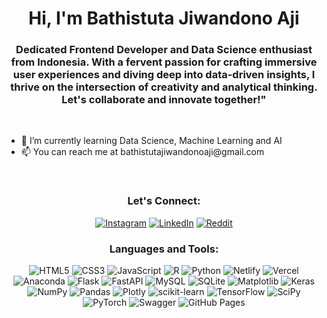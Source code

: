 <h1 align="center">Hi, I'm Bathistuta Jiwandono Aji</h1>
<h3 align="center">Dedicated Frontend Developer and Data Science enthusiast from Indonesia. With a fervent passion for crafting immersive user experiences and diving deep into data-driven insights, I thrive on the intersection of creativity and analytical thinking.
 <br> Let's collaborate and innovate together!"</h3>

<br>
<ul>
  <li>🌱 I’m currently learning Data Science, Machine Learning and AI</li>
  <li>📫 You can reach me at bathistutajiwandonoaji@gmail.com</li>
</ul>

<br>
<h3 align="center">Let's Connect:</h3>
<p align="center">
  <a href="https://instagram.com/bathistuta"><img src="https://img.shields.io/badge/Instagram-%23E4405F.svg?logo=Instagram&logoColor=white" alt="Instagram"></a>
  <a href="https://linkedin.com/in/bathistuta-jiwandono-aji"><img src="https://img.shields.io/badge/LinkedIn-%230077B5.svg?logo=linkedin&logoColor=white" alt="LinkedIn"></a>
  <a href="https://reddit.com/user/Heatzel"><img src="https://img.shields.io/badge/Reddit-%23FF4500.svg?logo=Reddit&logoColor=white" alt="Reddit"></a>
</p>


<h3 align="center">Languages and Tools:</h3>

<p align="center">
  <img src="https://img.shields.io/badge/HTML5-%23E34F26.svg?style=for-the-badge&logo=html5&logoColor=white" alt="HTML5">
  <img src="https://img.shields.io/badge/CSS3-%231572B6.svg?style=for-the-badge&logo=css3&logoColor=white" alt="CSS3">
  <img src="https://img.shields.io/badge/JavaScript-%23323330.svg?style=for-the-badge&logo=javascript&logoColor=%23F7DF1E" alt="JavaScript">
  <img src="https://img.shields.io/badge/R-%23276DC3.svg?style=for-the-badge&logo=r&logoColor=white" alt="R">
  <img src="https://img.shields.io/badge/Python-3670A0?style=for-the-badge&logo=python&logoColor=ffdd54" alt="Python">
  <img src="https://img.shields.io/badge/Netlify-%23000000.svg?style=for-the-badge&logo=netlify&logoColor=#00C7B7" alt="Netlify">
  <img src="https://img.shields.io/badge/Vercel-%23000000.svg?style=for-the-badge&logo=vercel&logoColor=white" alt="Vercel">
  <img src="https://img.shields.io/badge/Anaconda-%2344A833.svg?style=for-the-badge&logo=anaconda&logoColor=white" alt="Anaconda">
  <img src="https://img.shields.io/badge/Flask-%23000.svg?style=for-the-badge&logo=flask&logoColor=white" alt="Flask">
  <img src="https://img.shields.io/badge/FastAPI-005571?style=for-the-badge&logo=fastapi" alt="FastAPI">
  <img src="https://img.shields.io/badge/MySQL-%2300000f.svg?style=for-the-badge&logo=mysql&logoColor=white" alt="MySQL">
  <img src="https://img.shields.io/badge/SQLite-%2307405e.svg?style=for-the-badge&logo=sqlite&logoColor=white" alt="SQLite">
  <img src="https://img.shields.io/badge/Matplotlib-%23ffffff.svg?style=for-the-badge&logo=Matplotlib&logoColor=black" alt="Matplotlib">
  <img src="https://img.shields.io/badge/Keras-%23D00000.svg?style=for-the-badge&logo=Keras&logoColor=white" alt="Keras">
  <img src="https://img.shields.io/badge/NumPy-%23013243.svg?style=for-the-badge&logo=numpy&logoColor=white" alt="NumPy">
  <img src="https://img.shields.io/badge/Pandas-%23150458.svg?style=for-the-badge&logo=pandas&logoColor=white" alt="Pandas">
  <img src="https://img.shields.io/badge/Plotly-%233F4F75.svg?style=for-the-badge&logo=plotly&logoColor=white" alt="Plotly">
  <img src="https://img.shields.io/badge/scikit--learn-%23F7931E.svg?style=for-the-badge&logo=scikit-learn&logoColor=white" alt="scikit-learn">
  <img src="https://img.shields.io/badge/TensorFlow-%23FF6F00.svg?style=for-the-badge&logo=TensorFlow&logoColor=white" alt="TensorFlow">
  <img src="https://img.shields.io/badge/SciPy-%230C55A5.svg?style=for-the-badge&logo=scipy&logoColor=white" alt="SciPy">
  <img src="https://img.shields.io/badge/PyTorch-%23EE4C2C.svg?style=for-the-badge&logo=PyTorch&logoColor=white" alt="PyTorch">
  <img src="https://img.shields.io/badge/Swagger-%23Clojure?style=for-the-badge&logo=swagger&logoColor=white" alt="Swagger">
  <img src="https://img.shields.io/badge/Github%20Pages-121013?style=for-the-badge&logo=github&logoColor=white" alt="GitHub Pages">
</p>

